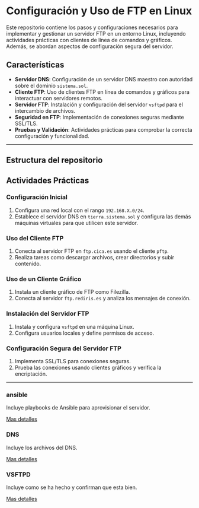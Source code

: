 # Configuración y Uso de FTP en Linux

Este repositorio contiene los pasos y configuraciones necesarios para implementar y gestionar un servidor FTP en un entorno Linux, incluyendo actividades prácticas con clientes de línea de comandos y gráficos. Además, se abordan aspectos de configuración segura del servidor.

## Características

- **Servidor DNS**: Configuración de un servidor DNS maestro con autoridad sobre el dominio `sistema.sol`.
- **Cliente FTP**: Uso de clientes FTP en línea de comandos y gráficos para interactuar con servidores remotos.
- **Servidor FTP**: Instalación y configuración del servidor `vsftpd` para el intercambio de archivos.
- **Seguridad en FTP**: Implementación de conexiones seguras mediante SSL/TLS.
- **Pruebas y Validación**: Actividades prácticas para comprobar la correcta configuración y funcionalidad.

---


## Estructura del repositorio



## Actividades Prácticas

### Configuración Inicial

1. Configura una red local con el rango `192.168.X.0/24`.
2. Establece el servidor DNS en `tierra.sistema.sol` y configura las demás máquinas virtuales para que utilicen este servidor.

### Uso del Cliente FTP

1. Conecta al servidor FTP en `ftp.cica.es` usando el cliente `pftp`.
2. Realiza tareas como descargar archivos, crear directorios y subir contenido.

### Uso de un Cliente Gráfico

1. Instala un cliente gráfico de FTP como Filezilla.
2. Conecta al servidor `ftp.rediris.es` y analiza los mensajes de conexión.

### Instalación del Servidor FTP

1. Instala y configura `vsftpd` en una máquina Linux.
2. Configura usuarios locales y define permisos de acceso.

### Configuración Segura del Servidor FTP

1. Implementa SSL/TLS para conexiones seguras.
2. Prueba las conexiones usando clientes gráficos y verifica la encriptación.

---

### ansible
Incluye playbooks de Ansible para aprovisionar el servidor.

[Mas detalles](./ansible/)

### DNS
Incluye los archivos del DNS.

[Mas detalles](./dns/)


### VSFTPD
Incluye como se ha hecho y confirman que esta bien.

[Mas detalles](./vsftpd/)

